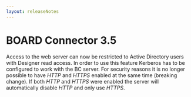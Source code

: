 ```yaml
---
layout: releaseNotes
---
```


# BOARD Connector 3.5

Access to the web server can now be restricted to Active Directory users with Designer read access.
In order to use this feature Kerberos has to be configured to work with the BC server.
For security reasons it is no longer possible to have *HTTP* and *HTTPS* enabled at the same time (breaking change). If both *HTTP* and *HTTPS* were enabled the server will automatically disable *HTTP* and only use *HTTPS*.